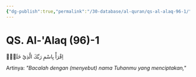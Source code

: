 ```yaml
---
{"dg-publish":true,"permalink":"/30-database/al-quran/qs-al-alaq-96-1/"}
---
```



# QS. Al-'Alaq (96)-1
اِقْرَأْ بِاسْمِ رَبِّكَ الَّذِيْ خَلَقَۚ

Artinya: *"Bacalah dengan (menyebut) nama Tuhanmu yang menciptakan,"*
